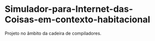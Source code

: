 # Simulador-para-Internet-das-Coisas-em-contexto-habitacional

Projeto no âmbito da cadeira de compiladores.
